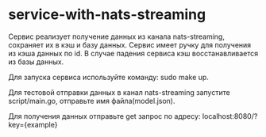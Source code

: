 # service-with-nats-streaming

Сервис реализует получение данных из канала nats-streaming, сохраняет их в кэш и базу данных. Сервис имеет ручку для получения из кэша данных по id. 
В случае падения сервиса кэш восстанавливается из базы данных. 

Для запуска сервиса используйте команду: sudo make up.

Для тестовой отправки данных в канал nats-streaming запустите script/main.go, отправьте имя файла(model.json).

Для получения данных отправьте get запрос по адресу: localhost:8080/?key={example}
